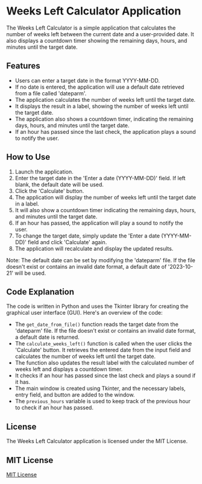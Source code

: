 # Weeks Left Calculator Application

The Weeks Left Calculator is a simple application that calculates the number of weeks left between the current date and a user-provided date. It also displays a countdown timer showing the remaining days, hours, and minutes until the target date.

## Features

- Users can enter a target date in the format YYYY-MM-DD.
- If no date is entered, the application will use a default date retrieved from a file called 'dateparm'.
- The application calculates the number of weeks left until the target date.
- It displays the result in a label, showing the number of weeks left until the target date.
- The application also shows a countdown timer, indicating the remaining days, hours, and minutes until the target date.
- If an hour has passed since the last check, the application plays a sound to notify the user.

## How to Use

1. Launch the application.
2. Enter the target date in the 'Enter a date (YYYY-MM-DD)' field. If left blank, the default date will be used.
3. Click the 'Calculate' button.
4. The application will display the number of weeks left until the target date in a label.
5. It will also show a countdown timer indicating the remaining days, hours, and minutes until the target date.
6. If an hour has passed, the application will play a sound to notify the user.
7. To change the target date, simply update the 'Enter a date (YYYY-MM-DD)' field and click 'Calculate' again.
8. The application will recalculate and display the updated results.

Note: The default date can be set by modifying the 'dateparm' file. If the file doesn't exist or contains an invalid date format, a default date of '2023-10-21' will be used.

## Code Explanation

The code is written in Python and uses the Tkinter library for creating the graphical user interface (GUI). Here's an overview of the code:

- The `get_date_from_file()` function reads the target date from the 'dateparm' file. If the file doesn't exist or contains an invalid date format, a default date is returned.
- The `calculate_weeks_left()` function is called when the user clicks the 'Calculate' button. It retrieves the entered date from the input field and calculates the number of weeks left until the target date.
- The function also updates the result label with the calculated number of weeks left and displays a countdown timer.
- It checks if an hour has passed since the last check and plays a sound if it has.
- The main window is created using Tkinter, and the necessary labels, entry field, and button are added to the window.
- The `previous_hours` variable is used to keep track of the previous hour to check if an hour has passed.

## License

The Weeks Left Calculator application is licensed under the MIT License.

MIT License
-----------

[MIT License](https://opensource.org/licenses/MIT)

